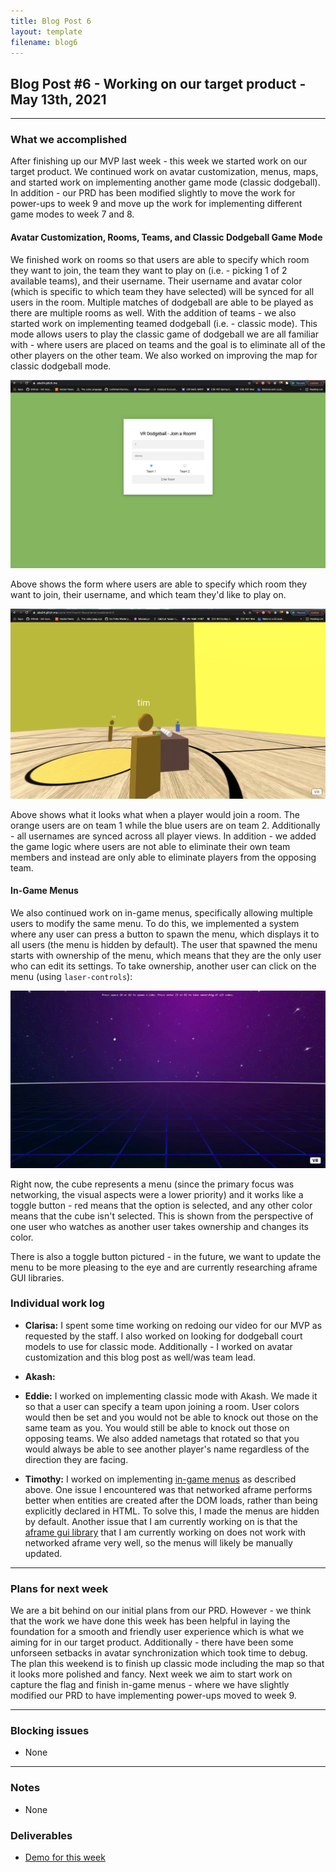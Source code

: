 ```yaml
---
title: Blog Post 6
layout: template
filename: blog6
---
```


## Blog Post #6 - Working on our target product - May 13th, 2021

<hr>

### What we accomplished
After finishing up our MVP last week - this week we started work on our target product. We continued work on avatar customization, menus, maps, and started work on implementing another game mode (classic dodgeball). In addition - our PRD has been modified slightly to move the work for power-ups to week 9 and move up the work for implementing different game modes to week 7 and 8.

#### Avatar Customization, Rooms, Teams, and Classic Dodgeball Game Mode
We finished work on rooms so that users are able to specify which room they want to join, the team they want to play on (i.e. - picking 1 of 2 available teams), and their username. Their username and avatar color (which is specific to which team they have selected) will be synced for all users in the room. Multiple matches of dodgeball are able to be played as there are multiple rooms as well. With the addition of teams - we also started work on implementing teamed dodgeball (i.e. - classic mode). This mode allows users to play the classic game of dodgeball we are all familiar with - where users are placed on teams and the goal is to eliminate all of the other players on the other team. We also worked on improving the map for classic dodgeball mode.

![A screenshot of the form to join a room.](./images/form1.png)

Above shows the form where users are able to specify which room they want to join, their username, and which team they'd like to play on.

![A screenshot of what it looks like when you join a room.](./images/demo1.png)

Above shows what it looks what when a player would join a room. The orange users are on team 1 while the blue users are on team 2. Additionally - all usernames are synced across all player views. In addition - we added the game logic where users are not able to eliminate their own team members and instead are only able to eliminate players from the opposing team.

#### In-Game Menus
We also continued work on in-game menus, specifically allowing multiple users to modify the same menu. To do this, we implemented a system where any user can press a button to spawn the menu, which displays it to all users (the menu is hidden by default). The user that spawned the menu starts with ownership of the menu, which means that they are the only user who can edit its settings. To take ownership, another user can click on the menu (using `laser-controls`):

![A gif of a user taking ownership of a cube and changing its color](./images/blog6-menu1.gif)

Right now, the cube represents a menu (since the primary focus was networking, the visual aspects were a lower priority) and it works like a toggle button - red means that the option is selected, and any other color means that the cube isn't selected. This is shown from the perspective of one user who watches as another user takes ownership and changes its color.

There is also a toggle button pictured - in the future, we want to update the menu to be more pleasing to the eye and are currently researching aframe GUI libraries.

### Individual work log

- **Clarisa:** I spent some time working on redoing our video for our MVP as requested by the staff. I also worked on looking for dodgeball court models to use for classic mode. Additionally - I worked on avatar customization and this blog post as well/was team lead.

- **Akash:**

- **Eddie:** I worked on implementing classic mode with Akash. We made it so that a user can specify a team upon joining a room. User colors would then be set and you would not be able to knock out those on the same team as you. You would still be able to knock out those on opposing teams. We also added nametags that rotated so that you would always be able to see another player's name regardless of the direction they are facing.

- **Timothy:** I worked on implementing [in-game menus](#in-game-menus) as described above. One issue I encountered was that networked aframe performs better when entities are created after the DOM loads, rather than being explicitly declared in HTML. To solve this, I made the menus are hidden by default. Another issue that I am currently working on is that the [aframe gui library](https://github.com/rdub80/aframe-gui) that I am currently working on does not work with networked aframe very well, so the menus will likely be manually updated.

<hr>

### Plans for next week
We are a bit behind on our initial plans from our PRD. However - we think that the work we have done this week has been helpful in laying the foundation for a smooth and friendly user experience which is what we aiming for in our target product. Additionally - there have been some unforseen setbacks in avatar synchronization which took time to debug. The plan this weekend is to finish up classic mode including the map so that it looks more polished and fancy. Next week we aim to start work on capture the flag and finish in-game menus - where we have slightly modified our PRD to have implementing power-ups moved to week 9.

<hr>

### Blocking issues
- None

<hr>

### Notes
- None

### Deliverables
- [Demo for this week](https://aba34.glitch.me/)
